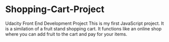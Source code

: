 # Shopping-Cart-Project
Udacity Front End Development Project
This is my first JavaScript project. It is a similation of a fruit stand shopping cart.
It functions like an online shop where you can add fruit to the cart and pay for your items.
